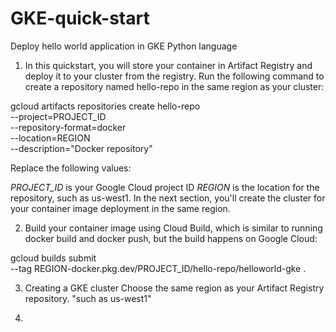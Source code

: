 # GKE-quick-start
Deploy hello world application in GKE
Python language

1. In this quickstart, you will store your container in Artifact Registry and deploy it to your cluster from the registry. 
Run the following command to create a repository named hello-repo in the same region as your cluster:

gcloud artifacts repositories create hello-repo \
    --project=PROJECT_ID \
    --repository-format=docker \
    --location=REGION \
    --description="Docker repository"
    
Replace the following values:

*PROJECT_ID* is your Google Cloud project ID
*REGION* is the location for the repository, such as us-west1. In the next section, you'll create the cluster for your container image deployment in the same region.

2. Build your container image using Cloud Build, which is similar to running docker build and docker push, but the build happens on Google Cloud:

gcloud builds submit \
  --tag REGION-docker.pkg.dev/PROJECT_ID/hello-repo/helloworld-gke .
  
3. Creating a GKE cluster
Choose the same region as your Artifact Registry repository.
"such as us-west1"

4. 
